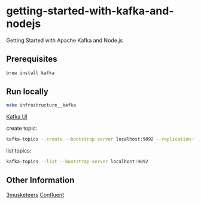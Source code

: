 # getting-started-with-kafka-and-nodejs

Getting Started with Apache Kafka and Node.js

## Prerequisites

```bash
brew install kafka
```

## Run locally

```bash
make infrastructure__kafka
```

[Kafka UI](http://localhost:8080/)

create topic:

```bash
kafka-topics --create --bootstrap-server localhost:9092 --replication-factor 1 --partitions 1 --topic purchases
```

list topics:

```bash
kafka-topics --list --bootstrap-server localhost:9092
```

## Other Information

[3musketeers](https://3musketeers.io/)
[Confluent](https://developer.confluent.io/get-started/nodejs)